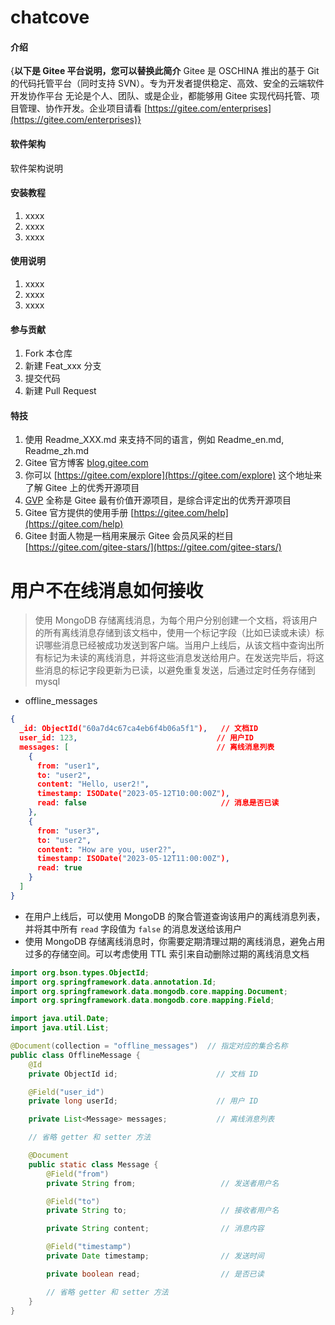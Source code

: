 # chatcove

#### 介绍
{**以下是 Gitee 平台说明，您可以替换此简介**
Gitee 是 OSCHINA 推出的基于 Git 的代码托管平台（同时支持 SVN）。专为开发者提供稳定、高效、安全的云端软件开发协作平台
无论是个人、团队、或是企业，都能够用 Gitee 实现代码托管、项目管理、协作开发。企业项目请看 [https://gitee.com/enterprises](https://gitee.com/enterprises)}

#### 软件架构
软件架构说明


#### 安装教程

1.  xxxx
2.  xxxx
3.  xxxx

#### 使用说明

1.  xxxx
2.  xxxx
3.  xxxx

#### 参与贡献

1.  Fork 本仓库
2.  新建 Feat_xxx 分支
3.  提交代码
4.  新建 Pull Request


#### 特技

1.  使用 Readme\_XXX.md 来支持不同的语言，例如 Readme\_en.md, Readme\_zh.md
2.  Gitee 官方博客 [blog.gitee.com](https://blog.gitee.com)
3.  你可以 [https://gitee.com/explore](https://gitee.com/explore) 这个地址来了解 Gitee 上的优秀开源项目
4.  [GVP](https://gitee.com/gvp) 全称是 Gitee 最有价值开源项目，是综合评定出的优秀开源项目
5.  Gitee 官方提供的使用手册 [https://gitee.com/help](https://gitee.com/help)
6.  Gitee 封面人物是一档用来展示 Gitee 会员风采的栏目 [https://gitee.com/gitee-stars/](https://gitee.com/gitee-stars/)

# 用户不在线消息如何接收

> 使用 MongoDB 存储离线消息，为每个用户分别创建一个文档，将该用户的所有离线消息存储到该文档中，使用一个标记字段（比如已读或未读）标识哪些消息已经被成功发送到客户端。当用户上线后，从该文档中查询出所有标记为未读的离线消息，并将这些消息发送给用户。在发送完毕后，将这些消息的标记字段更新为已读，以避免重复发送，后通过定时任务存储到mysql

- offline_messages

~~~json
{
  _id: ObjectId("60a7d4c67ca4eb6f4b06a5f1"),   // 文档ID
  user_id: 123,                               // 用户ID
  messages: [                                 // 离线消息列表
    {                                        
      from: "user1",
      to: "user2",
      content: "Hello, user2!",
      timestamp: ISODate("2023-05-12T10:00:00Z"),
      read: false                              // 消息是否已读
    },
    {
      from: "user3",
      to: "user2",
      content: "How are you, user2?",
      timestamp: ISODate("2023-05-12T11:00:00Z"),
      read: true
    }
  ]
}

~~~

- 在用户上线后，可以使用 MongoDB 的聚合管道查询该用户的离线消息列表，并将其中所有 `read` 字段值为 `false` 的消息发送给该用户
- 使用 MongoDB 存储离线消息时，你需要定期清理过期的离线消息，避免占用过多的存储空间。可以考虑使用 TTL 索引来自动删除过期的离线消息文档

~~~java
import org.bson.types.ObjectId;
import org.springframework.data.annotation.Id;
import org.springframework.data.mongodb.core.mapping.Document;
import org.springframework.data.mongodb.core.mapping.Field;

import java.util.Date;
import java.util.List;

@Document(collection = "offline_messages")  // 指定对应的集合名称
public class OfflineMessage {
    @Id
    private ObjectId id;                      // 文档 ID

    @Field("user_id")
    private long userId;                      // 用户 ID

    private List<Message> messages;           // 离线消息列表

    // 省略 getter 和 setter 方法

    @Document
    public static class Message {
        @Field("from")
        private String from;                   // 发送者用户名

        @Field("to")
        private String to;                     // 接收者用户名

        private String content;                // 消息内容

        @Field("timestamp")
        private Date timestamp;                // 发送时间

        private boolean read;                  // 是否已读

        // 省略 getter 和 setter 方法
    }
}

~~~











